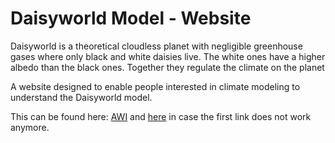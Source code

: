 # Daisyworld Model - Website

Daisyworld is a theoretical cloudless planet with negligible greenhouse gases where only black and white daisies live. The white ones have a higher albedo than the black ones. Together they regulate the climate on the planet

A website designed to enable people interested in climate modeling to understand the Daisyworld model.

This can be found here: [AWI](https://www.awi.de/fileadmin/user_upload/AWI/Forschung/Klimawissenschaft/Dynamik_des_Palaeoklimas/DaisyWorld/index.html) and <a href="https://b-schwertfeger.de/projects/awi-work/Daisyworld/" target="_blank" >here</a> in case the first link does not work anymore.
